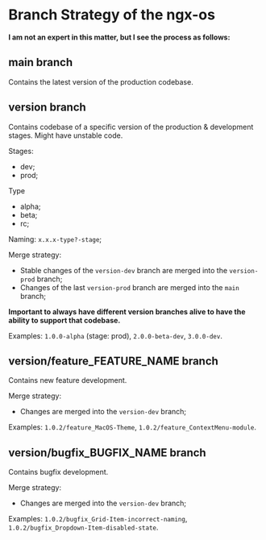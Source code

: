 # Branch Strategy of the ngx-os

**I am not an expert in this matter, but I see the process as follows:**

## main branch

Contains the latest version of the production codebase.

## version branch

Contains codebase of a specific version of the production & development stages. Might have unstable code.

Stages:
- dev;
- prod;

Type
- alpha;
- beta;
- rc;

Naming:
`x.x.x-type?-stage`;

Merge strategy:
- Stable changes of the `version-dev` branch are merged into the `version-prod` branch;
- Changes of the last `version-prod` branch are merged into the `main` branch;

**Important to always have different version branches alive to have the ability to support that codebase.**

Examples: `1.0.0-alpha` (stage: prod), `2.0.0-beta-dev`, `3.0.0-dev`.

## version/feature_FEATURE_NAME branch

Contains new feature development.

Merge strategy:
- Changes are merged into the `version-dev` branch;

Examples: `1.0.2/feature_MacOS-Theme`, `1.0.2/feature_ContextMenu-module`.

## version/bugfix_BUGFIX_NAME branch

Contains bugfix development.

Merge strategy:
- Changes are merged into the `version-dev` branch;

Examples: `1.0.2/bugfix_Grid-Item-incorrect-naming`, `1.0.2/bugfix_Dropdown-Item-disabled-state`.
